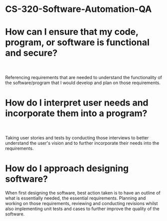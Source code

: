 # CS-320-Software-Automation-QA

<h1>How can I ensure that my code, program, or software is functional and secure?</h1><br><br>
Referencing requirements that are needed to understand the functionality of the software/program that I would develop and plan on those requirements.
<h1>How do I interpret user needs and incorporate them into a program?<br><br></h1>
Taking user stories and tests by conducting those interviews to better understand the user's vision and to further incorporate their needs into the requirements.
<h1>How do I approach designing software?</h1>
When first designing the software, best action taken is to have an outline of what is essentially needed, the essential requirements. Planning and working on those requirements, reviewing and conducting revisions whilst also implementing unit tests and cases to further improve the quality of the software.
